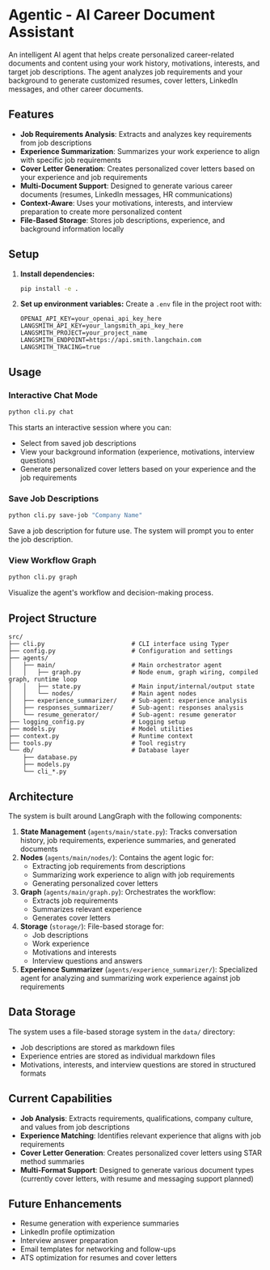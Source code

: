 # Agentic - AI Career Document Assistant

An intelligent AI agent that helps create personalized career-related documents and content using your work history, motivations, interests, and target job descriptions. The agent analyzes job requirements and your background to generate customized resumes, cover letters, LinkedIn messages, and other career documents.

## Features

- **Job Requirements Analysis**: Extracts and analyzes key requirements from job descriptions
- **Experience Summarization**: Summarizes your work experience to align with specific job requirements
- **Cover Letter Generation**: Creates personalized cover letters based on your experience and job requirements
- **Multi-Document Support**: Designed to generate various career documents (resumes, LinkedIn messages, HR communications)
- **Context-Aware**: Uses your motivations, interests, and interview preparation to create more personalized content
- **File-Based Storage**: Stores job descriptions, experience, and background information locally

## Setup

1. **Install dependencies:**
   ```bash
   pip install -e .
   ```

2. **Set up environment variables:**
   Create a `.env` file in the project root with:
   ```env
   OPENAI_API_KEY=your_openai_api_key_here
   LANGSMITH_API_KEY=your_langsmith_api_key_here
   LANGSMITH_PROJECT=your_project_name
   LANGSMITH_ENDPOINT=https://api.smith.langchain.com
   LANGSMITH_TRACING=true
   ```

## Usage

### Interactive Chat Mode
```bash
python cli.py chat
```
This starts an interactive session where you can:
- Select from saved job descriptions
- View your background information (experience, motivations, interview questions)
- Generate personalized cover letters based on your experience and the job requirements

### Save Job Descriptions
```bash
python cli.py save-job "Company Name"
```
Save a job description for future use. The system will prompt you to enter the job description.

### View Workflow Graph
```bash
python cli.py graph
```
Visualize the agent's workflow and decision-making process.

## Project Structure

```
src/
├── cli.py                        # CLI interface using Typer
├── config.py                     # Configuration and settings
├── agents/
│   ├── main/                     # Main orchestrator agent
│   │   ├── graph.py              # Node enum, graph wiring, compiled graph, runtime loop
│   │   ├── state.py              # Main input/internal/output state
│   │   └── nodes/                # Main agent nodes
│   ├── experience_summarizer/    # Sub-agent: experience analysis
│   ├── responses_summarizer/     # Sub-agent: responses analysis
│   └── resume_generator/         # Sub-agent: resume generator
├── logging_config.py             # Logging setup
├── models.py                     # Model utilities
├── context.py                    # Runtime context
├── tools.py                      # Tool registry
└── db/                           # Database layer
    ├── database.py
    ├── models.py
    └── cli_*.py
```

## Architecture

The system is built around LangGraph with the following components:

1. **State Management** (`agents/main/state.py`): Tracks conversation history, job requirements, experience summaries, and generated documents
2. **Nodes** (`agents/main/nodes/`): Contains the agent logic for:
   - Extracting job requirements from descriptions
   - Summarizing work experience to align with job requirements
   - Generating personalized cover letters
3. **Graph** (`agents/main/graph.py`): Orchestrates the workflow:
   - Extracts job requirements
   - Summarizes relevant experience
   - Generates cover letters
4. **Storage** (`storage/`): File-based storage for:
   - Job descriptions
   - Work experience
   - Motivations and interests
   - Interview questions and answers
5. **Experience Summarizer** (`agents/experience_summarizer/`): Specialized agent for analyzing and summarizing work experience against job requirements

## Data Storage

The system uses a file-based storage system in the `data/` directory:
- Job descriptions are stored as markdown files
- Experience entries are stored as individual markdown files
- Motivations, interests, and interview questions are stored in structured formats

## Current Capabilities

- **Job Analysis**: Extracts requirements, qualifications, company culture, and values from job descriptions
- **Experience Matching**: Identifies relevant experience that aligns with job requirements
- **Cover Letter Generation**: Creates personalized cover letters using STAR method summaries
- **Multi-Format Support**: Designed to generate various document types (currently cover letters, with resume and messaging support planned)

## Future Enhancements

- Resume generation with experience summaries
- LinkedIn profile optimization
- Interview answer preparation
- Email templates for networking and follow-ups
- ATS optimization for resumes and cover letters